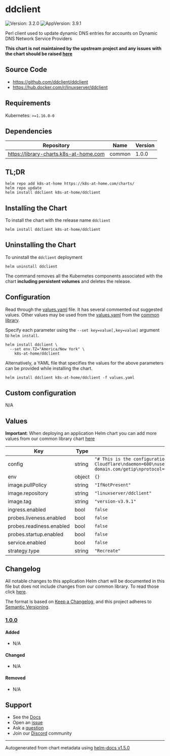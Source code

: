 # ddclient

![Version: 3.2.0](https://img.shields.io/badge/Version-3.2.0-informational?style=flat-square) ![AppVersion: 3.9.1](https://img.shields.io/badge/AppVersion-3.9.1-informational?style=flat-square)

Perl client used to update dynamic DNS entries for accounts on Dynamic DNS Network Service Providers

**This chart is not maintained by the upstream project and any issues with the chart should be raised [here](https://github.com/k8s-at-home/charts/issues/new/choose)**

## Source Code

* <https://github.com/ddclient/ddclient>
* <https://hub.docker.com/r/linuxserver/ddclient>

## Requirements

Kubernetes: `>=1.16.0-0`

## Dependencies

| Repository | Name | Version |
|------------|------|---------|
| https://library-charts.k8s-at-home.com | common | 1.0.0 |

## TL;DR

```console
helm repo add k8s-at-home https://k8s-at-home.com/charts/
helm repo update
helm install ddclient k8s-at-home/ddclient
```

## Installing the Chart

To install the chart with the release name `ddclient`

```console
helm install ddclient k8s-at-home/ddclient
```

## Uninstalling the Chart

To uninstall the `ddclient` deployment

```console
helm uninstall ddclient
```

The command removes all the Kubernetes components associated with the chart **including persistent volumes** and deletes the release.

## Configuration

Read through the [values.yaml](./values.yaml) file. It has several commented out suggested values.
Other values may be used from the [values.yaml](https://github.com/k8s-at-home/library-charts/tree/main/charts/stable/common/values.yaml) from the [common library](https://github.com/k8s-at-home/library-charts/tree/main/charts/stable/common).

Specify each parameter using the `--set key=value[,key=value]` argument to `helm install`.

```console
helm install ddclient \
  --set env.TZ="America/New York" \
    k8s-at-home/ddclient
```

Alternatively, a YAML file that specifies the values for the above parameters can be provided while installing the chart.

```console
helm install ddclient k8s-at-home/ddclient -f values.yaml
```

## Custom configuration

N/A

## Values

**Important**: When deploying an application Helm chart you can add more values from our common library chart [here](https://github.com/k8s-at-home/library-charts/tree/main/charts/stable/common)

| Key | Type | Default | Description |
|-----|------|---------|-------------|
| config | string | `"# This is the configuration for ddclient\n# Inorder for it to function you need to set it up\n# e.g. this is the config for Cloudflare\ndaemon=600\nuse=web\nweb=dynamicdns.park-your-domain.com/getip\nprotocol=cloudflare\nssl=yes\nttl=1\nlogin=${CF_EMAIL}\npassword=${CF_GLOBAL_APIKEY}\nzone=${DOMAIN}.${TLD}\n${DOMAIN}.${TLD}\n"` |  |
| env | object | `{}` |  |
| image.pullPolicy | string | `"IfNotPresent"` |  |
| image.repository | string | `"linuxserver/ddclient"` |  |
| image.tag | string | `"version-v3.9.1"` |  |
| ingress.enabled | bool | `false` |  |
| probes.liveness.enabled | bool | `false` |  |
| probes.readiness.enabled | bool | `false` |  |
| probes.startup.enabled | bool | `false` |  |
| service.enabled | bool | `false` |  |
| strategy.type | string | `"Recreate"` |  |

## Changelog

All notable changes to this application Helm chart will be documented in this file but does not include changes from our common library. To read those click [here](https://github.com/k8s-at-home/library-charts/tree/main/charts/stable/common#changelog).

The format is based on [Keep a Changelog](https://keepachangelog.com/en/1.0.0/), and this project adheres to [Semantic Versioning](https://semver.org/spec/v2.0.0.html).

### [1.0.0]

#### Added

- N/A

#### Changed

- N/A

#### Removed

- N/A

[1.0.0]: #1.0.0

## Support

- See the [Docs](https://docs.k8s-at-home.com/our-helm-charts/getting-started/)
- Open an [issue](https://github.com/k8s-at-home/charts/issues/new/choose)
- Ask a [question](https://github.com/k8s-at-home/organization/discussions)
- Join our [Discord](https://discord.gg/sTMX7Vh) community

----------------------------------------------
Autogenerated from chart metadata using [helm-docs v1.5.0](https://github.com/norwoodj/helm-docs/releases/v1.5.0)